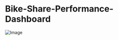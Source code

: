 # Bike-Share-Performance-Dashboard

![Image](https://github.com/user-attachments/assets/72eb8467-5a91-49b8-8eed-4787c8dd1a89)
